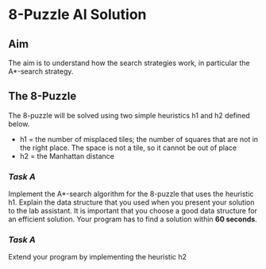 # 8-Puzzle AI Solution

## Aim

The aim is to understand how the search strategies work, in particular the A*-search strategy.

## The 8-Puzzle

The 8-puzzle will be solved using two simple heuristics h1 and h2 defined below.

* h1 = the number of misplaced tiles; the number of squares that are not in the right place. The space is not a tile, so it cannot be out of place
* h2 = the Manhattan distance

### ***Task A***

Implement the A*-search algorithm for the 8-puzzle that uses the heuristic h1. Explain the data structure
that you used when you present your solution to the lab assistant. It is important that you choose a good data
structure for an efficient solution. Your program has to find a solution within **60 seconds**.

### ***Task A***

Extend your program by implementing the heuristic h2
